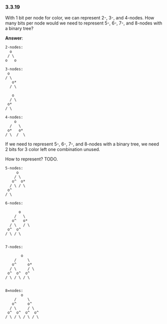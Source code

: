 ### 3.3.19

With 1 bit per node for color, we can represent 2-, 3-, and 4-nodes. How many bits per node would we need to represent 5-, 6-, 7-, and 8-nodes with a binary tree?

**Answer**:

```
2-nodes:
  o
 / \
o   o

3-nodes:
 o
/ \
   o*
  / \

   o
  / \
 o*
/ \

4-nodes:
    o
  /   \
 o*   o*
/ \  /  \
```

If we need to represent 5-, 6-, 7-, and 8-nodes with a binary tree, we need 2 bits for 3 color left one combination unused.



How to represent?  TODO.

```
5-nodes:
     o
    / \
   o^  o*
  / \ / \ 
 o^  
/ \

6-nodes:

      o
    /   \
   o^   o*
  / \   / \
 o^  o^
/ \ / \


7-nodes:

       o
    /     \
   o^     o*
  / \     / \
 o^  o^  o^
/ \ / \ / \


8=nodes:
       o
    /     \
   o^     o^
  / \     / \
 o^  o^  o^  o^
/ \ / \ / \ / \

```
